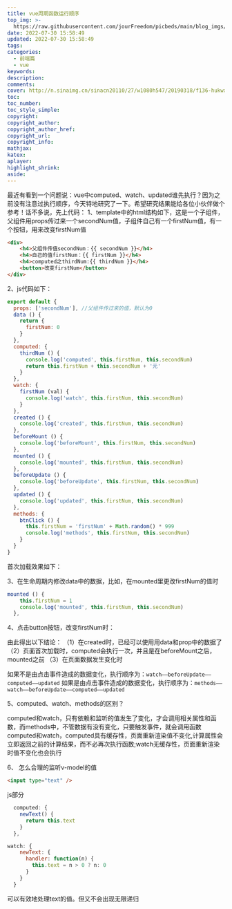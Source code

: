 ```yaml
---
title: vue周期函数运行顺序
top_img: >-
  https://raw.githubusercontent.com/jourFreedom/picbeds/main/blog_imgs/8ea16b280878493e8b07cd4f33c4b465_9b9b8903ca754025ae8507dbb805525a_thumb.jpg
date: 2022-07-30 15:58:49
updated: 2022-07-30 15:58:49
tags:
categories:
  - 前端篇
  - vue
keywords:
description:
comments:
cover: http://n.sinaimg.cn/sinacn20110/27/w1080h547/20190318/f136-hukwxnv0563014.png
toc:
toc_number:
toc_style_simple:
copyright:
copyright_author:
copyright_author_href:
copyright_url:
copyright_info:
mathjax:
katex:
aplayer:
highlight_shrink:
aside:
---
```


最近有看到一个问题说：vue中computed、watch、updated谁先执行？因为之前没有注意过执行顺序，今天特地研究了一下。希望研究结果能给各位小伙伴做个参考！话不多说，先上代码：
1、template中的html结构如下，这是一个子组件，父组件用props传过来一个secondNum值，子组件自己有一个firstNum值，有一个按钮，用来改变firstNum值

```html
<div>
    <h4>父组件传值secondNum：{{ secondNum }}</h4>
    <h4>自己的值firstNum：{{ firstNum }}</h4>
    <h4>computed之thirdNum:{{ thirdNum }}</h4>
    <button>改变firstNum</button>
</div>
```

2、js代码如下：

```javascript
export default {
  props: ['secondNum'], //父组件传过来的值，默认为0
  data () {
    return {
      firstNum: 0
    }
  },
  computed: {
    thirdNum () {
      console.log('computed', this.firstNum, this.secondNum)
      return this.firstNum + this.secondNum + '元'
    }
  },
  watch: {
    firstNum (val) {
      console.log('watch', this.firstNum, this.secondNum)
    }
  },
  created () {
    console.log('created', this.firstNum, this.secondNum)
  },
  beforeMount () {
    console.log('beforeMount', this.firstNum, this.secondNum)
  },
  mounted () {
    console.log('mounted', this.firstNum, this.secondNum)
  },
  beforeUpdate () {
    console.log('beforeUpdate', this.firstNum, this.secondNum)
  },
  updated () {
    console.log('updated', this.firstNum, this.secondNum)
  },
  methods: {
    btnClick () {
      this.firstNum = 'firstNum' + Math.random() * 999
      console.log('methods', this.firstNum, this.secondNum)
    }
  }
}
```

首次加载效果如下：

3、在生命周期内修改data中的数据，比如，在mounted里更改firstNum的值时

```javascript
mounted () {
    this.firstNum = 1
    console.log('mounted', this.firstNum, this.secondNum)
  },
```

4、点击button按钮，改变firstNum时：

由此得出以下结论：
（1）在created时，已经可以使用用data和prop中的数据了
（2）页面首次加载时，computed会执行一次，并且是在beforeMount之后，mounted之前
（3）在页面数据发生变化时

如果不是由点击事件造成的数据变化，执行顺序为：`watch——beforeUpdate——computed——updated`
如果是由点击事件造成的数据变化，执行顺序为：`methods——watch——beforeUpdate——computed——updated`

5、computed、watch、methods的区别？

computed和watch，只有依赖和监听的值发生了变化，才会调用相关属性和函数，而methods中，不管数据有没有变化，只要触发事件，就会调用函数
computed和watch，computed具有缓存性，页面重新渲染值不变化,计算属性会立即返回之前的计算结果，而不必再次执行函数;watch无缓存性，页面重新渲染时值不变化也会执行

6、 怎么合理的监听v-model的值

```html
<input type="text" />
```

js部分

```javascript
  computed: {
    newText() {
      return this.text
    }
  },

watch: {
    newText: {
      handler: function(n) {
        this.text = n > 0 ? n: 0
      }
    }
  }
```

可以有效地处理text的值。但又不会出现无限递归
